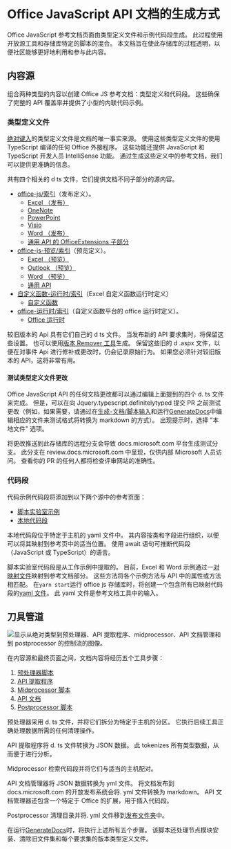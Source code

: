 # <a name="how-the-office-javascript-api-documentation-is-generated"></a>Office JavaScript API 文档的生成方式

Office JavaScript 参考文档页面由类型定义文件和示例代码段生成。 此过程使用开放源工具和存储库特定的脚本的混合。 本文档旨在使此存储库的过程透明，以便社区能够更好地利用和参与此内容。

## <a name="content-sources"></a>内容源

组合两种类型的内容以创建 Office JS 参考文档：类型定义和代码段。 这些确保了完整的 API 覆盖率并提供了小型的内联代码示例。

### <a name="type-definition-files"></a>类型定义文件

[绝对键入](https://github.com/DefinitelyTyped/DefinitelyTyped)的类型定义文件是文档的唯一事实来源。 使用这些类型定义文件的使用 TypeScript 编译的任何 Office 外接程序。 这些功能还提供 JavaScript 和 TypeScript 开发人员 IntelliSense 功能。 通过生成这些定义中的参考文档，我们可以提供更准确的信息。

共有四个相关的 d ts 文件，它们提供文档不同子部分的源内容。

- [office-js/索引](https://raw.githubusercontent.com/DefinitelyTyped/DefinitelyTyped/master/types/office-js/index.d.ts)（发布定义）。
  - [Excel （发布）](https://docs.microsoft.com/javascript/api/excel_release)
  - [OneNote](https://docs.microsoft.com/javascript/api/onenote)
  - [PowerPoint](https://docs.microsoft.com/javascript/api/powerpoint)
  - [Visio](https://docs.microsoft.com/javascript/api/visio)
  - [Word （发布）](https://docs.microsoft.com/javascript/api/word_release)
  - [通用 API 的 OfficeExtensions 子部分](https://docs.microsoft.com/javascript/api/office)
- [office-js-预览/索引](https://raw.githubusercontent.com/DefinitelyTyped/DefinitelyTyped/master/types/office-js-preview/index.d.ts)（预览定义）。
  - [Excel （预览）](https://docs.microsoft.com/javascript/api/excel)
  - [Outlook （预览）](https://docs.microsoft.com/javascript/api/outlook)
  - [Word （预览）](https://docs.microsoft.com/javascript/api/word)
  - [通用 API](https://docs.microsoft.com/javascript/api/office)
- [自定义函数-运行时/索引](https://github.com/DefinitelyTyped/DefinitelyTyped/blob/master/types/custom-functions-runtime/index.d.ts)（Excel 自定义函数运行时定义）
  - [自定义函数](https://docs.microsoft.com/javascript/api/custom-functions-runtime)
- [office-运行时/索引](https://github.com/DefinitelyTyped/DefinitelyTyped/blob/master/types/office-runtime/index.d.ts)（自定义函数平台的 office 运行时定义）。
  - [Office 运行时](https://docs.microsoft.com/javascript/api/office-runtime)

较旧版本的 Api 具有它们自己的 d ts 文件。 当发布新的 API 要求集时，将保留这些设置。 也可以使用[版本 Remover 工具](https://github.com/OfficeDev/office-js-docs-reference/blob/master/generate-docs/tools/VersionRemover.ts)生成。 保留这些旧的 d .aspx 文件，以便在对事件 Api 进行修补或更改时，仍会记录原始行为。 如果您必须针对较旧版本的 API，这将非常有用。

#### <a name="testing-type-definition-file-changes"></a>测试类型定义文件更改

Office JavaScript API 的任何文档更改都可以通过编辑上面提到的四个 d. ts 文件来完成。 但是，可以在向 Jquery.typescript.definitelytyped 提交 PR 之前测试更改（例如，如果需要，请通过在[生成-文档/脚本输入](https://github.com/OfficeDev/office-js-docs-reference/tree/master/generate-docs/script-inputs)和运行[GenerateDocs](https://github.com/OfficeDev/office-js-docs-reference/blob/master/generate-docs/GenerateDocs.cmd)中编辑相应的文件来测试格式将转换为 markdown 的方式）。 出现提示时，选择 "本地文件" 选项。

将更改推送到此存储库的远程分支会导致 docs.microsoft.com 平台生成测试分支。 此分支在 review.docs.microsoft.com 中呈现，仅供内部 Microsoft 人员访问。 查看你的 PR 的任何人都将检查评审网站的准确性。

### <a name="code-snippets"></a>代码段

代码示例代码段将添加到以下两个源中的参考页面：

- [脚本实验室示例](https://github.com/OfficeDev/office-js-snippets)
- [本地代码段](https://github.com/OfficeDev/office-js-docs-reference/tree/master/docs/code-snippets)

本地代码段位于特定于主机的 yaml 文件中。 其内容按类和字段进行组织，以便可以将其映射到参考页中的适当位置。 使用 await 语句可推断代码段（JavaScript 或 TypeScript）的语言。

脚本实验室代码段是从工作示例中提取的。 目前，Excel 和 Word 示例通过一[对映射文件](https://github.com/OfficeDev/office-js-snippets/tree/master/snippet-extractor-metadata)映射到参考文档部分。 这些方法将各个示例方法与 API 中的属性或方法相匹配。 在`yarn start`运行 office js 存储库时，将创建一个包含所有已映射代码段的[yaml 文件](https://github.com/OfficeDev/office-js-snippets/blob/master/snippet-extractor-output/snippets.yaml)。 此 yaml 文件是参考文档工具中的输入。

## <a name="tooling-pipeline"></a>刀具管道

![显示从绝对类型到预处理器、API 提取程序、midprocessor、API 文档管理和到 postprocessor 的控制流的图像。](ToolingPipeline.png)

在内容源和最终页面之间，文档内容将经历五个工具步骤：

1. [预处理器脚本](https://github.com/OfficeDev/office-js-docs-reference/blob/master/generate-docs/scripts/preprocessor.ts)
1. [API 提取程序](https://api-extractor.com/)
1. [Midprocessor 脚本](https://github.com/OfficeDev/office-js-docs-reference/blob/master/generate-docs/scripts/midprocessor.ts)
1. [API 文档](https://github.com/microsoft/rushstack/blob/master/apps/api-documenter/README.md)
1. [Postprocessor 脚本](https://github.com/OfficeDev/office-js-docs-reference/blob/master/generate-docs/scripts/postprocessor.ts)

预处理器采用 d. ts 文件，并将它们拆分为特定于主机的分区。 它执行后续工具正确处理数据所需的任何清理操作。

API 提取程序将 d. ts 文件转换为 JSON 数据。 此 tokenizes 所有类型数据，从而便于进行分析。

Midprocessor 检索代码段并将它们与适当的主机配对。

API 文档管理器将 JSON 数据转换为 yml 文件。 将文档发布到 docs.microsoft.com 的开放发布系统会将. yml 文件转换为 markdown。 API 文档管理器还包含一个特定于 Office 的扩展，用于插入代码段。

Postprocessor 清理目录并将. yml 文件移到[发布文件夹](https://github.com/OfficeDev/office-js-docs-reference/tree/master/docs/docs-ref-autogen)中。

在运行[GenerateDocs](https://github.com/OfficeDev/office-js-docs-reference/blob/master/generate-docs/GenerateDocs.cmd)时，将执行上述所有五个步骤。 该脚本还处理节点模块安装、清除旧文件集和每个要求集的版本类型定义文件。
